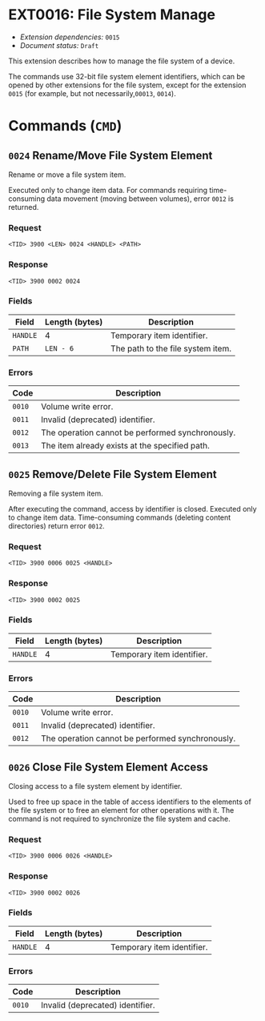 # EXT0016: File System Manage

* *Extension dependencies:* `0015`
* *Document status:* `Draft`

This extension describes how to manage the file system of a device.

The commands use 32-bit file system element identifiers, which can be opened by other extensions for the file system, except for the extension `0015` (for example, but not necessarily,`00013`, `0014`).


# Commands (`CMD`)

## `0024` Rename/Move File System Element

Rename or move a file system item.

Executed only to change item data. For commands requiring time-consuming data movement (moving between volumes), error `0012` is returned.

### Request

```
<TID> 3900 <LEN> 0024 <HANDLE> <PATH>
```

### Response

```
<TID> 3900 0002 0024
```

### Fields

Field       | Length (bytes) | Description
------------|----------------|------------
`HANDLE`    | 4              | Temporary item identifier.
`PATH`      | `LEN - 6`      | The path to the file system item.

### Errors

Code   | Description
-------|------------
`0010` | Volume write error.
`0011` | Invalid (deprecated) identifier.
`0012` | The operation cannot be performed synchronously.
`0013` | The item already exists at the specified path.



## `0025` Remove/Delete File System Element

Removing a file system item.

After executing the command, access by identifier is closed. Executed only to change item data. Time-consuming commands (deleting content directories) return error `0012`.

### Request

```
<TID> 3900 0006 0025 <HANDLE>
```

### Response

```
<TID> 3900 0002 0025
```

### Fields

Field       | Length (bytes) | Description
------------|----------------|------------
`HANDLE`    | 4              | Temporary item identifier.

### Errors

Code   | Description
-------|------------
`0010` | Volume write error.
`0011` | Invalid (deprecated) identifier.
`0012` | The operation cannot be performed synchronously.



## `0026` Close File System Element Access

Closing access to a file system element by identifier.

Used to free up space in the table of access identifiers to the elements of the file system or to free an element for other operations with it. The command is not required to synchronize the file system and cache.

### Request

```
<TID> 3900 0006 0026 <HANDLE>
```

### Response

```
<TID> 3900 0002 0026
```

### Fields

Field       | Length (bytes) | Description
------------|----------------|------------
`HANDLE`    | 4              | Temporary item identifier.

### Errors

Code   | Description
-------|------------
`0010` | Invalid (deprecated) identifier.
